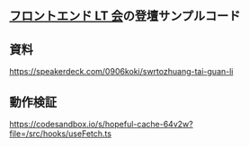 ## [フロントエンド LT 会](https://rakus.connpass.com/event/220712/)の登壇サンプルコード

## 資料
https://speakerdeck.com/0906koki/swrtozhuang-tai-guan-li

## 動作検証

https://codesandbox.io/s/hopeful-cache-64v2w?file=/src/hooks/useFetch.ts
